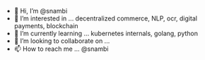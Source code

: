 - 👋 Hi, I’m @snambi
- 👀 I’m interested in ... decentralized commerce, NLP, ocr, digital payments, blockchain
- 🌱 I’m currently learning ... kubernetes internals, golang, python
- 💞️ I’m looking to collaborate on ... 
- 📫 How to reach me ... @snambi

<!---
snambi/snambi is a ✨ special ✨ repository because its `README.md` (this file) appears on your GitHub profile.
You can click the Preview link to take a look at your changes.
--->
